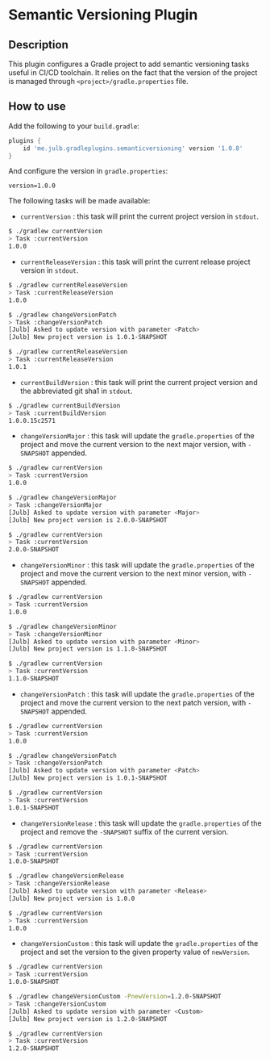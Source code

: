# Semantic Versioning Plugin

## Description

This plugin configures a Gradle project to add semantic versioning tasks useful in CI/CD toolchain.
It relies on the fact that the version of the project is managed through `<project>/gradle.properties` file.

## How to use

Add the following to your `build.gradle`:

```groovy
plugins {
    id 'me.julb.gradleplugins.semanticversioning' version '1.0.8'
}
```

And configure the version in `gradle.properties`:

```properties
version=1.0.0
```

The following tasks will be made available:

- `currentVersion` : this task will print the current project version in `stdout`.

```bash
$ ./gradlew currentVersion
> Task :currentVersion
1.0.0
```

- `currentReleaseVersion` : this task will print the current release project version in `stdout`.

```bash
$ ./gradlew currentReleaseVersion
> Task :currentReleaseVersion
1.0.0

$ ./gradlew changeVersionPatch
> Task :changeVersionPatch
[Julb] Asked to update version with parameter <Patch>
[Julb] New project version is 1.0.1-SNAPSHOT

$ ./gradlew currentReleaseVersion
> Task :currentReleaseVersion
1.0.1
```

- `currentBuildVersion` : this task will print the current project version and the abbreviated git sha1 in `stdout`.

```bash
$ ./gradlew currentBuildVersion
> Task :currentBuildVersion
1.0.0.15c2571
```

- `changeVersionMajor` : this task will update the `gradle.properties` of the project and move the current version to the next major version, with `-SNAPSHOT` appended.

```bash
$ ./gradlew currentVersion
> Task :currentVersion
1.0.0

$ ./gradlew changeVersionMajor
> Task :changeVersionMajor
[Julb] Asked to update version with parameter <Major>
[Julb] New project version is 2.0.0-SNAPSHOT

$ ./gradlew currentVersion
> Task :currentVersion
2.0.0-SNAPSHOT
```

- `changeVersionMinor` : this task will update the `gradle.properties` of the project and move the current version to the next minor version, with `-SNAPSHOT` appended.

```bash
$ ./gradlew currentVersion
> Task :currentVersion
1.0.0

$ ./gradlew changeVersionMinor
> Task :changeVersionMinor
[Julb] Asked to update version with parameter <Minor>
[Julb] New project version is 1.1.0-SNAPSHOT

$ ./gradlew currentVersion
> Task :currentVersion
1.1.0-SNAPSHOT
```

- `changeVersionPatch` : this task will update the `gradle.properties` of the project and move the current version to the next patch version, with `-SNAPSHOT` appended.

```bash
$ ./gradlew currentVersion
> Task :currentVersion
1.0.0

$ ./gradlew changeVersionPatch
> Task :changeVersionPatch
[Julb] Asked to update version with parameter <Patch>
[Julb] New project version is 1.0.1-SNAPSHOT

$ ./gradlew currentVersion
> Task :currentVersion
1.0.1-SNAPSHOT
```

- `changeVersionRelease` : this task will update the `gradle.properties` of the project and remove the `-SNAPSHOT` suffix of the current version.

```bash
$ ./gradlew currentVersion
> Task :currentVersion
1.0.0-SNAPSHOT

$ ./gradlew changeVersionRelease
> Task :changeVersionRelease
[Julb] Asked to update version with parameter <Release>
[Julb] New project version is 1.0.0

$ ./gradlew currentVersion
> Task :currentVersion
1.0.0
```

- `changeVersionCustom` : this task will update the `gradle.properties` of the project and set the version to the given property value of `newVersion`.

```bash
$ ./gradlew currentVersion
> Task :currentVersion
1.0.0-SNAPSHOT

$ ./gradlew changeVersionCustom -PnewVersion=1.2.0-SNAPSHOT
> Task :changeVersionCustom
[Julb] Asked to update version with parameter <Custom>
[Julb] New project version is 1.2.0-SNAPSHOT

$ ./gradlew currentVersion
> Task :currentVersion
1.2.0-SNAPSHOT
```
